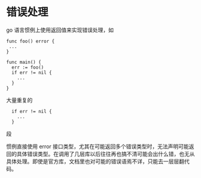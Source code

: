 # 错误处理

go 语言惯例上使用返回值来实现错误处理，如

    func foo() error {
     ...
    }
    
    func main() {
      err := foo()
      if err != nil {
        ...
      }
    }

大量重复的

      if err != nil {
        ...
      }
      
段

惯例直接使用 error 接口类型，尤其在可能返回多个错误类型时，无法声明可能返回的具体错误类型。在调用了几层库以后往往再也搞不清可能会出什么错，也无从具体处理。即使是官方库，文档里也对可能的错误语焉不详，只能去一层层翻代码。
